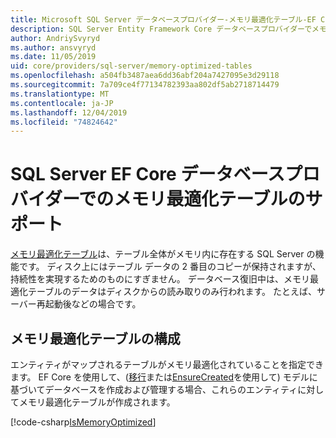 ```yaml
---
title: Microsoft SQL Server データベースプロバイダー-メモリ最適化テーブル-EF Core
description: SQL Server Entity Framework Core データベースプロバイダーでメモリ最適化テーブルを使用する方法
author: AndriySvyryd
ms.author: ansvyryd
ms.date: 11/05/2019
uid: core/providers/sql-server/memory-optimized-tables
ms.openlocfilehash: a504fb3487aea6dd36abf204a7427095e3d29118
ms.sourcegitcommit: 7a709ce4f77134782393aa802df5ab2718714479
ms.translationtype: MT
ms.contentlocale: ja-JP
ms.lasthandoff: 12/04/2019
ms.locfileid: "74824642"
---
```

# <a name="memory-optimized-tables-support-in-sql-server-ef-core-database-provider"></a>SQL Server EF Core データベースプロバイダーでのメモリ最適化テーブルのサポート

[メモリ最適化テーブル](/sql/relational-databases/in-memory-oltp/memory-optimized-tables)は、テーブル全体がメモリ内に存在する SQL Server の機能です。 ディスク上にはテーブル データの 2 番目のコピーが保持されますが、持続性を実現するためのものにすぎません。 データベース復旧中は、メモリ最適化テーブルのデータはディスクからの読み取りのみ行われます。 たとえば、サーバー再起動後などの場合です。

## <a name="configuring-a-memory-optimized-table"></a>メモリ最適化テーブルの構成

エンティティがマップされるテーブルがメモリ最適化されていることを指定できます。 EF Core を使用して、([移行](xref:core/managing-schemas/migrations/index)または[EnsureCreated](/dotnet/api/Microsoft.EntityFrameworkCore.Storage.IDatabaseCreator.EnsureCreated)を使用して) モデルに基づいてデータベースを作成および管理する場合、これらのエンティティに対してメモリ最適化テーブルが作成されます。

[!code-csharp[IsMemoryOptimized](../../../../samples/core/SqlServer/InMemory/InMemoryContext.cs?name=IsMemoryOptimized)]
